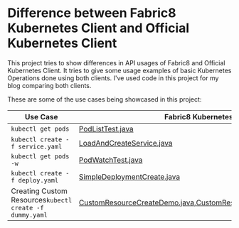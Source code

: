 # Difference between Fabric8 Kubernetes Client and Official Kubernetes Client

This project tries to show differences in API usages of Fabric8 and Official Kubernetes Client. It tries to give some usage examples of basic Kubernetes Operations done using both clients. I've used code in this project for my blog comparing both clients.

These are some of the use cases being showcased in this project:

| Use Case               | Fabric8 Kubernetes Client        | Official Kubernetes Client            |
| -----------------------|----------------------------------|---------------------------------------|
| `kubectl get pods`     | [PodListTest.java](https://github.com/rohanKanojia/fabric8-official-java-client-comparison/blob/master/src/main/java/io/fabric8/PodListTest.java)                 |  [TestingPodList.java](https://github.com/rohanKanojia/fabric8-official-java-client-comparison/blob/master/src/main/java/io/kubernetes/TestingPodList.java)                  |
| `kubectl create -f service.yaml` | [LoadAndCreateService.java](https://github.com/rohanKanojia/fabric8-official-java-client-comparison/blob/master/src/main/java/io/fabric8/LoadAndCreateService.java) | [LoadAndCreateService.java](https://github.com/rohanKanojia/fabric8-official-java-client-comparison/blob/master/src/main/java/io/kubernetes/LoadAndCreateService.java)          |     
| `kubectl get pods -w` | [PodWatchTest.java](https://github.com/rohanKanojia/fabric8-official-java-client-comparison/blob/master/src/main/java/io/fabric8/PodWatchTest.java) | [WatchPods.java](https://github.com/rohanKanojia/fabric8-official-java-client-comparison/blob/master/src/main/java/io/kubernetes/WatchPods.java)          |     
| `kubectl create -f deploy.yaml` | [SimpleDeploymentCreate.java](https://github.com/rohanKanojia/fabric8-official-java-client-comparison/blob/master/src/main/java/io/fabric8/SimpleDeploymentCreate.java) | [DeploymentDemo.java](https://github.com/rohanKanojia/fabric8-official-java-client-comparison/blob/master/src/main/java/io/kubernetes/DeploymentDemo.java)        |
| Creating Custom Resources`kubectl create -f dummy.yaml` | [CustomResourceCreateDemo.java](https://github.com/rohanKanojia/fabric8-official-java-client-comparison/blob/master/src/main/java/io/fabric8/CustomResourceCreateDemo.java),[CustomResourceCreateDemoTypeless.java](https://github.com/rohanKanojia/fabric8-official-java-client-comparison/blob/master/src/main/java/io/fabric8/CustomResourceCreateDemoTypeless.java) | [CustomResourceDemo.java](https://github.com/rohanKanojia/fabric8-official-java-client-comparison/blob/master/src/main/java/io/kubernetes/CustomResourceDemo.java)        |



